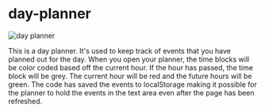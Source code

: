 # day-planner
![day planner](day-planner-screenshot.png)

This is a day planner. It's used to keep track of events that you have planned out for the day. When you open your planner,
the time blocks will be color coded based off the current hour. If the hour has passed, the time block will be grey. The current
hour will be red and the future hours will be green. The code has saved the events to localStorage making it possible for the
planner to hold the events in the text area even after the page has been refreshed. 
